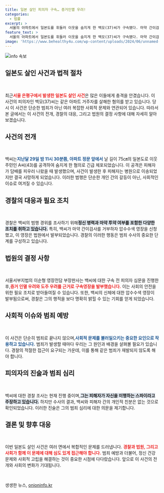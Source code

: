 ```yaml
---
title: 일본 살인 피의자 구속… 증거인멸 우려!
categories:
  - 법률
excerpt: >
  서울의 아파트에서 일본도를 휘둘러 이웃을 숨지게 한 백모(37)씨가 구속됐다. 마약 간이검사 거부로 신체 압수수색 영장도 발부되며, 범행 배경과 정신적 문제에 대한 수사가 진행 중이다. 진실은 무엇일까?
feature_text: >
  서울의 아파트에서 일본도를 휘둘러 이웃을 숨지게 한 백모(37)씨가 구속됐다. 마약 간이검사 거부로 신체 압수수색 영장도 발부되며, 범행 배경과 정신적 문제에 대한 수사가 진행 중이다. 진실은 무엇일까?
image: 'https://www.behealthy4u.com/wp-content/uploads/2024/06/unnamed-file.png'
---
```


<p><img src="https://www.behealthy4u.com/wp-content/uploads/2024/06/unnamed-file.png" alt="info 속보" /></p>

<h2 data-ke-size="size26">일본도 살인 사건과 법적 절차</h2>

<p data-ke-size="size16">&nbsp;</p>

<p data-ke-size="size16">최근<b><span style="color: #ee2323;">서울 은평구에서 발생한 일본도 살인 사건</span></b>은 많은 이들에게 충격을 안겼습니다. 이 사건의 피의자인 백모(37)씨는 같은 아파트 거주자를 살해한 혐의를 받고 있습니다. 당시 이 사건은 단순한 범죄가 아닌 여러 복잡한 사회적 문제와 연관되어 있습니다. 따라서 본 글에서는 이 사건의 전개, 경찰의 대응, 그리고 법원의 결정 사항에 대해 자세히 알아보겠습니다.</p>

<h2 data-ke-size="size26">사건의 전개</h2>

<p data-ke-size="size16">&nbsp;</p>

<p data-ke-size="size16">백씨는<b><span style="color: #1a5490;">지난달 29일 밤 11시 30분쯤, 아파트 정문 앞에서</span></b> 날 길이 75㎝의 일본도로 이웃 주민인 A씨(43)를 공격하여 숨지게 한 혐의로 긴급 체포되었습니다. 이 공격은 피해자가 담배를 피우러 나왔을 때 발생했으며, 사건이 발생한 후 피해자는 병원으로 이송되었지만 결국 사망하게 되었습니다. 이러한 범행은 단순한 개인 간의 갈등이 아닌, 사회적인 이슈로 여겨질 수 있습니다.</p>

<h2 data-ke-size="size26">경찰의 대응과 필요 조치</h2>

<p data-ke-size="size16">&nbsp;</p>

<p data-ke-size="size16">경찰은 백씨의 범행 경위를 조사하기 위해<b><span style="background-color: #21538527;">정신 병력과 마약 투약 여부를 포함한 다양한 조치를 취하고 있습니다.</span></b> 특히, 백씨가 마약 간이검사를 거부하자 압수수색 영장을 신청했고, 이 영장은 법원에서 발부되었습니다. 경찰의 이러한 행동은 범죄 수사의 중요한 단계를 구성하고 있습니다.</p>

<h2 data-ke-size="size26">법원의 결정 사항</h2>

<p data-ke-size="size16">&nbsp;</p>

<p data-ke-size="size16">서울서부지법의 이순형 영장전담 부장판사는 백씨에 대한 구속 전 피의자 심문을 진행한 후,<b><span style="color: #ee2323;">증거 인멸 우려와 도주 우려를 근거로 구속영장을 발부했습니다.</span></b> 이는 사회의 안전을 위한 필요 조치로 받아들여질 수 있습니다. 또한, 백씨의 신체에 대한 압수수색 영장이 발부됨으로써, 경찰은 그의 행적을 보다 명확히 밝힐 수 있는 기회를 얻게 되었습니다.</p>

<h2 data-ke-size="size26">사회적 이슈와 범죄 예방</h2>

<p data-ke-size="size16">&nbsp;</p>

<p data-ke-size="size16">이 사건은 단순히 범죄로 끝나지 않으며,<b><span style="color: #1a5490;">사회적 문제를 불러일으키는 중요한 요인으로 작용하고 있습니다.</span></b> 범죄가 발생할 때마다 우리는 그 원인과 배경을 살펴볼 필요가 있습니다. 경찰의 적절한 접근이 요구되는 가운데, 이를 통해 같은 범죄가 재발되지 않도록 해야 합니다.</p>

<h2 data-ke-size="size26">피의자의 진술과 범죄 심리</h2>

<p data-ke-size="size16">&nbsp;</p>

<p data-ke-size="size16">백씨에 대한 경찰 조사는 현재 진행 중이며,<b><span style="background-color: #21538527;">그는 피해자가 자신을 미행하는 스파이라고 주장하고 있습니다.</span></b> 하지만 수사의 결과, 백씨와 피해자 간의 개인적 친분은 없는 것으로 확인되었습니다. 이러한 진술은 그의 범죄 심리에 대한 의문을 제기합니다.</p>

<h2 data-ke-size="size26">결론 및 향후 대응</h2>

<p data-ke-size="size16">&nbsp;</p>

<p data-ke-size="size16">이번 일본도 살인 사건은 여러 면에서 복합적인 문제를 드러냅니다. <b><span style="color: #ee2323;">경찰과 법원, 그리고 사회가 함께 이 문제에 대해 심도 있게 접근해야 합니다.</span></b> 범죄 예방과 더불어, 정신 건강 문제와 사회적 고립을 해결하는 것이 중요한 시점에 다다랐습니다. 앞으로 이 사건의 전개와 사회의 변화가 기대됩니다.</p>

<p data-ke-size="size16">&nbsp;</p>
생생한 뉴스, <a href="https://onioninfo.kr" rel="dofollow">onioninfo.kr</a>


